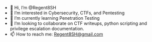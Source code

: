 - 👋 Hi, I’m @Regent8SH
- 👀 I’m interested in Cybersecurity, CTFs, and Pentesting
- 🌱 I’m currently learning Penetration Testing
- 💞️ I’m looking to collaborate on CTF writeups, python scripting and privilege escalation documentation.
- 📫 How to reach me: Regent8SH@gmail.com

<!---
RegentateSH/RegentateSH is a ✨ special ✨ repository because its `README.md` (this file) appears on your GitHub profile.
You can click the Preview link to take a look at your changes.
--->
